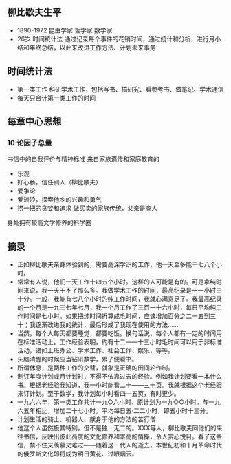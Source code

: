 
## 柳比歇夫生平
+ 1890-1972  昆虫学家 哲学家 数学家
+ 26岁 时间统计法  通过记录每个事件的花销时间，通过统计和分析，进行月小结和年终总结，以此来改进工作方法、计划未来事务

## 时间统计法 
+ 第一类工作 科研学术工作，包括写书、搞研究、看参考书、做笔记、学术通信
+ 每天只合计第一类工作的时间

## 每章中心思想
### 10 论因子总量
书信中的自我评价与精神标准 来自家族遗传和家庭教育的
+ 乐观
+ 好心肠，信任别人（柳比歇夫）
+ 爱争论
+ 爱流浪，探索他乡的兴趣和勇气
+ 捞一把的贪婪和追求 做买卖的家族传统，父亲是商人

身处拥有较高文学修养的科学圈

## 摘录
+ 正如柳比歇夫亲身体验到的，需要高深学识的工作，他一天至多能干七八个小时。
+ 常常有人说，他们一天工作十四五个小时。这样的人可能是有的。可是拿纯时间来说，我一天干不了那么多。我做学术工作的时间，最高纪录是十一小时三十分。一般，我能有七八个小时的纯工作时间，我就心满意足了。我最高纪录的一个月是一九三七年七月，我一个月工作了三百一十六小时，每日平均纯工作时间是七小时。如果把纯时间折算成毛时间，应该增加百分之二十五到三十；我逐渐改进我的统计，最后形成了我现在使用的方法……
+ 当然，每个人每天都要睡觉，都要吃饭。换句话说，每个人都有一定的时间用在标准活动上。工作经验表明，约有十二——十三小时毛时间可以用于非标准活动，诸如上班办公、学术工作、社会工作、娱乐，等等。
+ 头脑清醒的时候应当钻研数学，累了便看书。
+ 所谓休息，是两种工作的交替，就象是正确的田间轮作制。
+ 制订年度计划或月计划时，不得不依靠过去的经验。例如我计划要看一本什么书。根据老经验我知道，我一小时能看二十——三十页。我就根据这个老经验来订计划。至于数学，我计划每小时看四—五页，有时更少。
+ 一九六六年，第一类工作共计一九○六小时，原计划为一九○○小时。与一九六五年相比，增加二十七小时。平均每日五·二二小时，即五小时十三分。
+ 计划生活的骑士、机器人、献身于他的方法的苦行僧
+ 他这个人虽然极其特别，但不是独一无二的。XXX等人，柳比歇夫同他们的来往书信，反映出彼此高度的文化修养和崇高的情操，令人赏心悦目。看了这些信，禁不住又羡慕又难过——随着这一代人的逝去，本世纪初和十月革命时代的俄罗斯文化即将成为明日黄花、过眼烟云。